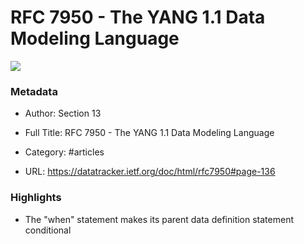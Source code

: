 # RFC 7950 - The YANG 1.1 Data Modeling Language

![](https://readwise-assets.s3.amazonaws.com/static/images/article3.5c705a01b476.png)

### Metadata

- Author: Section 13

- Full Title: RFC 7950 - The YANG 1.1 Data Modeling Language

- Category: #articles

- URL: https://datatracker.ietf.org/doc/html/rfc7950#page-136

### Highlights

- The "when" statement makes its parent data definition statement conditional
